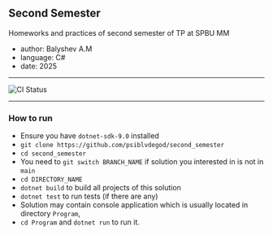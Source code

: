 ## Second Semester 

Homeworks and practices of second semester of TP at SPBU MM
- author: Balyshev A.M
- language: C#
- date: 2025

---

![CI Status](https://github.com/psiblvdegod/second_semester/actions/workflows/ci.yml/badge.svg)

---

### How to run

- Ensure you have `dotnet-sdk-9.0` installed
- `git clone https://github.com/psiblvdegod/second_semester`
- `cd second_semester`
- You need to `git switch BRANCH_NAME` if solution you interested in is not in `main`
- `cd DIRECTORY_NAME`
- `dotnet build` to build all projects of this solution
- `dotnet test` to run tests (if there are any)
- Solution may contain console application which is usually located in directory `Program`,
- `cd Program` and `dotnet run` to run it.
